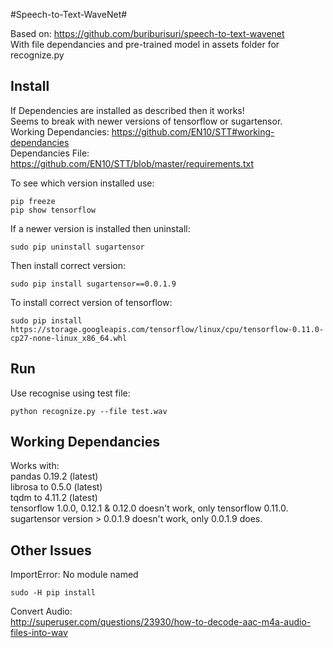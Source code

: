 #Speech-to-Text-WaveNet#

Based on: https://github.com/buriburisuri/speech-to-text-wavenet  
With file dependancies and pre-trained model in assets folder for recognize.py    

Install
-

If Dependencies are installed as described then it works!   
Seems to break with newer versions of tensorflow or sugartensor.   
Working Dependancies: https://github.com/EN10/STT#working-dependancies      
Dependancies File:  https://github.com/EN10/STT/blob/master/requirements.txt    

To see which version installed use:    

    pip freeze
    pip show tensorflow

If a newer version is installed then uninstall: 

    sudo pip uninstall sugartensor

Then install correct version: 

    sudo pip install sugartensor==0.0.1.9

To install correct version of tensorflow: 

    sudo pip install https://storage.googleapis.com/tensorflow/linux/cpu/tensorflow-0.11.0-cp27-none-linux_x86_64.whl

Run
-

Use recognise using test file:  

    python recognize.py --file test.wav

Working Dependancies
-
Works with:     
pandas 0.19.2 (latest)  
librosa to 0.5.0 (latest)   
tqdm to 4.11.2 (latest)     
tensorflow 1.0.0, 0.12.1 & 0.12.0 doesn't work, only tensorflow 0.11.0.  
sugartensor version > 0.0.1.9 doesn't work, only 0.0.1.9 does.   

Other Issues
-

ImportError: No module named  

    sudo -H pip install
    
Convert Audio:  
http://superuser.com/questions/23930/how-to-decode-aac-m4a-audio-files-into-wav